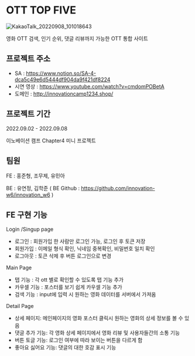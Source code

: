 # OTT TOP FIVE
![KakaoTalk_20220908_101018643](https://user-images.githubusercontent.com/110373500/189011593-7a58f6b7-087d-4ef9-9683-4799125f6779.png)

영화 OTT 검색, 인기 순위, 댓글 리뷰까지 가능한 OTT 통합 사이트


## 프로젝트 주소
* SA : https://www.notion.so/SA-4-dca5c49e6d5444df904da9f421df8224
* 시연 영상 : https://www.youtube.com/watch?v=cmdomPOBetA
* 도메인 : http://innovationcamp1234.shop/

## 프로젝트 기간
2022.09.02 - 2022.09.08

이노베이션 캠프 Chapter4 미니 프로젝트


## 팀원
FE : 홍준형, 조무제, 유민아

BE : 유연정, 김학준 
( BE Github : https://github.com/innovation-w6/innovation_w6 )


## FE 구현 기능
Login /Singup page
- 로그인 : 회원가입 한 사람만 로그인 가능, 로그인 후 토큰 저장
- 회원가입 : 이메일 형식 확인, 닉네임 중복확인, 비밀번호 일치 확인
- 로그아웃 : 토큰 삭제 후 버튼 로그인으로 변경

Main Page
- 탭 기능 : 각 ott 별로 확인할 수 있도록 탭 기능 추가
- 카우셀 기능 : 포스터를 보기 쉽게 카우셀 기능 추가
- 검색 기능 : input에 입력 시 원하는 영화 데이터를 서버에서 가져옴

Detail Page
- 상세 페이지: 메인페이지의 영화 포스터 클릭시 원하는 영화의 상세 정보를 볼 수 있음
- 댓글 추가 기능: 각 영화 상세 페이지에서 영화 리뷰 및 사용자들간의 소통 기능
- 버튼 토글 기능: 로그인 여부에 따라 보이는 버튼을 다르게 함 
- 좋아요 싫어요 기능: 댓글의 대한 호감 표시 기능

